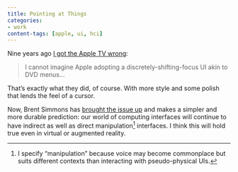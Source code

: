 ```yaml
---
title: Pointing at Things
categories:
- work
content-tags: [apple, ui, hci]
---
```


Nine years ago [I got the Apple TV wrong](https://hans.gerwitz.com/2010/08/29/pointing-at-tv.html):

> I cannot imagine Apple adopting a discretely-shifting-focus UI akin to DVD menus…

That’s exactly what they did, of course. With more style and some polish that lends the feel of a cursor.

Now, Brent Simmons has [brought the issue up](https://inessential.com/2019/06/26/direct_and_indirect_interfaces) and makes a simpler and more durable prediction: our world of computing interfaces will continue to have indirect as well as direct manipulation[^manual] interfaces. I think this will hold true even in virtual or augmented reality.

[^manual]: I specify “manipulation” because voice may become commonplace but suits different contexts than interacting with pseudo-physical UIs.
